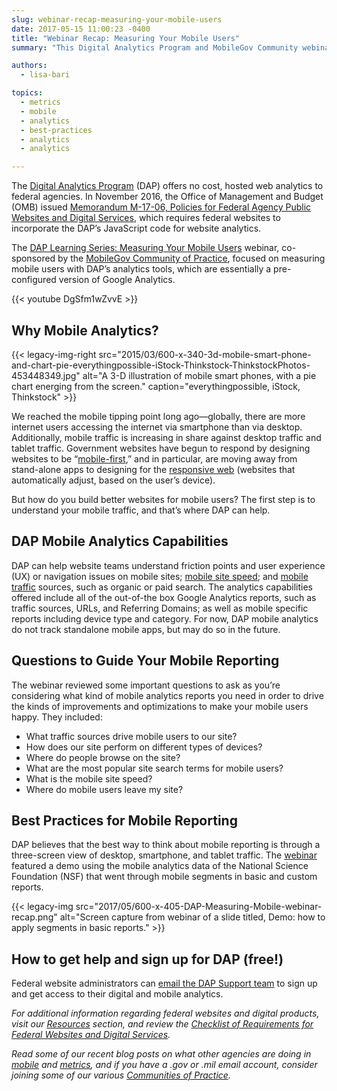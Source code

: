 ```yaml
---
slug: webinar-recap-measuring-your-mobile-users
date: 2017-05-15 11:00:23 -0400
title: "Webinar Recap: Measuring Your Mobile Users"
summary: "This Digital Analytics Program and MobileGov Community webinar focuses on using DAP’s analytics tools and best practices for mobile reporting."

authors:
  - lisa-bari

topics:
  - metrics
  - mobile
  - analytics
  - best-practices
  - analytics
  - analytics

---
```


The [Digital Analytics Program](https://digital.gov/guides/dap/) (DAP) offers no cost, hosted web analytics to federal agencies. In November 2016, the Office of Management and Budget (OMB) issued [Memorandum M-17-06, Policies for Federal Agency Public Websites and Digital Services](https://digital.gov/resources/omb-m-17-06), which requires federal websites to incorporate the DAP’s JavaScript code for website analytics.

The [DAP Learning Series: Measuring Your Mobile Users](https://www.youtube.com/watch?v=DgSfm1wZvvE) webinar, co-sponsored by the [MobileGov Community of Practice](https://digital.gov/communities/), focused on measuring mobile users with DAP’s analytics tools, which are essentially a pre-configured version of Google Analytics.

{{< youtube DgSfm1wZvvE >}}

## Why Mobile Analytics?

{{< legacy-img-right src="2015/03/600-x-340-3d-mobile-smart-phone-and-chart-pie-everythingpossible-iStock-Thinkstock-ThinkstockPhotos-453448349.jpg" alt="A 3-D illustration of mobile smart phones, with a pie chart energing from the screen." caption="everythingpossible, iStock, Thinkstock" >}}

We reached the mobile tipping point long ago—globally, there are more internet users accessing the internet via smartphone than via desktop. Additionally, mobile traffic is increasing in share against desktop traffic and tablet traffic. Government websites have begun to respond by designing websites to be “[mobile-first](https://digital.gov/topics/mobile-first/),” and in particular, are moving away from stand-alone apps to designing for the [responsive web](https://digital.gov/topics/responsive-web-design/) (websites that automatically adjust, based on the user’s device).

But how do you build better websites for mobile users? The first step is to understand your mobile traffic, and that’s where DAP can help.

## DAP Mobile Analytics Capabilities

DAP can help website teams understand friction points and user experience (UX) or navigation issues on mobile sites; [mobile site speed](https://digital.gov/2015/09/16/speed-matters-optimizing-your-website-for-maximum-performance/); and [mobile traffic](https://digital.gov/2016/02/05/4-tips-for-analyzing-mobile-traffic-with-dap/) sources, such as organic or paid search. The analytics capabilities offered include all of the out-of-the box Google Analytics reports, such as traffic sources, URLs, and Referring Domains; as well as mobile specific reports including device type and category. For now, DAP mobile analytics do not track standalone mobile apps, but may do so in the future.

## Questions to Guide Your Mobile Reporting

The webinar reviewed some important questions to ask as you’re considering what kind of mobile analytics reports you need in order to drive the kinds of improvements and optimizations to make your mobile users happy. They included:

* What traffic sources drive mobile users to our site?
* How does our site perform on different types of devices?
* Where do people browse on the site?
* What are the most popular site search terms for mobile users?
* What is the mobile site speed?
* Where do mobile users leave my site?

## Best Practices for Mobile Reporting

DAP believes that the best way to think about mobile reporting is through a three-screen view of desktop, smartphone, and tablet traffic. The [webinar](https://www.youtube.com/watch?v=DgSfm1wZvvE) featured a demo using the mobile analytics data of the National Science Foundation (NSF) that went through mobile segments in basic and custom reports.

{{< legacy-img src="2017/05/600-x-405-DAP-Measuring-Mobile-webinar-recap.png" alt="Screen capture from webinar of a slide titled, Demo: how to apply segments in basic reports." >}}

## How to get help and sign up for DAP (free!)

Federal website administrators can [email the DAP Support team](mailto:dap@gsa.gov) to sign up and get access to their digital and mobile analytics.

_For additional information regarding federal websites and digital products, visit our [Resources](https://digital.gov/resources/) section, and review the [Checklist of Requirements for Federal Websites and Digital Services](https://digital.gov/resources/checklist-of-requirements-for-federal-digital-services/)._

_Read some of our recent blog posts on what other agencies are doing in [mobile](https://digital.gov/topics/mobile/) and [metrics](https://digital.gov/topics/metrics/), and if you have a .gov or .mil email account, consider joining some of our various [Communities of Practice](https://digital.gov/communities/)._
